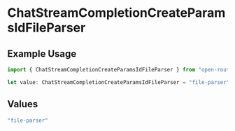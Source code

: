 # ChatStreamCompletionCreateParamsIdFileParser

## Example Usage

```typescript
import { ChatStreamCompletionCreateParamsIdFileParser } from "open-router/models";

let value: ChatStreamCompletionCreateParamsIdFileParser = "file-parser";
```

## Values

```typescript
"file-parser"
```